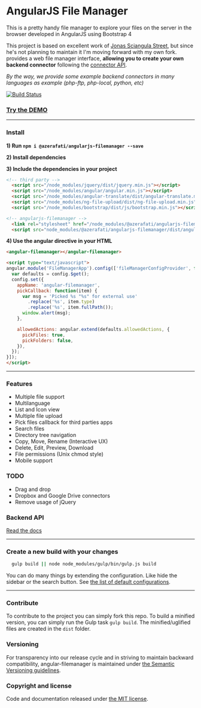
# AngularJS File Manager

This is a pretty handy file manager to explore your files on the server in the browser developed in AngularJS using Bootstrap 4

This project is based on excellent work of [Jonas Sciangula Street](https://github.com/joni2back), but since he's not planning to maintain it I'm moving forward with my own fork. provides a web file manager interface, **allowing you to create your own backend connector** following the [connector API](API.md). 

*By the way, we provide some example backend connectors in many languages as example (php-ftp, php-local, python, etc)*

[![Build Status](https://travis-ci.org/azerafati/angularjs-filemanager.svg?branch=master)](https://travis-ci.org/azerafati/angularjs-filemanager)


### [Try the DEMO](https://angularjs-filemanager.azerafati.com/)
---------

### Install

   **1) Run `npm i @azerafati/angularjs-filemanager --save`**
   
   **2) Install dependencies**
   
   **3) Include the dependencies in your project**
   ```html
   <!-- third party -->
     <script src="/node_modules/jquery/dist/jquery.min.js"></script>
     <script src="/node_modules/angular/angular.min.js"></script>
     <script src="/node_modules/angular-translate/dist/angular-translate.min.js"></script>
     <script src="/node_modules/ng-file-upload/dist/ng-file-upload.min.js"></script>
     <script src="/node_modules/bootstrap/dist/js/bootstrap.min.js"></script>
   
   <!-- angularjs-filemanager -->
     <link rel="stylesheet" href="/node_modules/@azerafati/angularjs-filemanager/dist/angular-filemanager.css">
     <script src="node_modules/@azerafati/angularjs-filemanager/dist/angular-filemanager.js"></script>
   ```
**4) Use the angular directive in your HTML**
```html
<angular-filemanager></angular-filemanager>
```    
   ```html
   <script type="text/javascript">
   angular.module('FileManagerApp').config(['fileManagerConfigProvider', function (config) {
     var defaults = config.$get();
     config.set({
       appName: 'angular-filemanager',
       pickCallback: function(item) {
         var msg = 'Picked %s "%s" for external use'
           .replace('%s', item.type)
           .replace('%s', item.fullPath());
         window.alert(msg);
       },
   
       allowedActions: angular.extend(defaults.allowedActions, {
         pickFiles: true,
         pickFolders: false,
       }),
     });
   }]);
   </script>
   ```

---------

### Features
  - Multiple file support
  - Multilanguage
  - List and Icon view
  - Multiple file upload
  - Pick files callback for third parties apps
  - Search files
  - Directory tree navigation
  - Copy, Move, Rename (Interactive UX)
  - Delete, Edit, Preview, Download
  - File permissions (Unix chmod style)
  - Mobile support

### TODO
  - Drag and drop
  - Dropbox and Google Drive connectors
  - Remove usage of jQuery

### Backend API
[Read the docs](API.md)

---------

### Create a new build with your changes
```sh
  gulp build || node node_modules/gulp/bin/gulp.js build
```

You can do many things by extending the configuration. Like hide the sidebar or the search button. See [the list of default configurations](/src/js/providers/config.js).

---------

### Contribute
To contribute to the project you can simply fork this repo. To build a minified version, you can simply run the Gulp
task `gulp build`. The minified/uglified files are created in the `dist` folder.

### Versioning
For transparency into our release cycle and in striving to maintain backward compatibility, angular-filemanager is maintained under [the Semantic Versioning guidelines](http://semver.org/).

### Copyright and license
Code and documentation released under [the MIT license](https://github.com/joni2back/angular-filemanager/blob/master/LICENSE).
